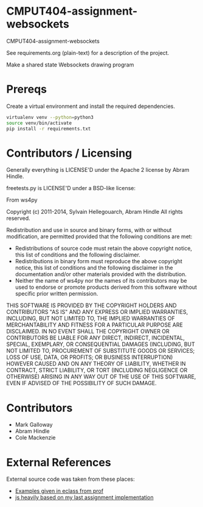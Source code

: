 CMPUT404-assignment-websockets
==============================

CMPUT404-assignment-websockets

See requirements.org (plain-text) for a description of the project.

Make a shared state Websockets drawing program

Prereqs
=======
Create a virtual environment and install the required dependencies.

```bash
virtualenv venv --python=python3
source venv/bin/activate
pip install -r requirements.txt
```

Contributors / Licensing
========================

Generally everything is LICENSE'D under the Apache 2 license by Abram Hindle.

freetests.py is LICENSE'D under a BSD-like license:

From ws4py

Copyright (c) 2011-2014, Sylvain Hellegouarch, Abram Hindle
All rights reserved.

Redistribution and use in source and binary forms, with or without
modification, are permitted provided that the following conditions are met:

 * Redistributions of source code must retain the above copyright notice,
   this list of conditions and the following disclaimer.
 * Redistributions in binary form must reproduce the above copyright
   notice, this list of conditions and the following disclaimer in the
   documentation and/or other materials provided with the distribution.
 * Neither the name of ws4py nor the names of its contributors may be used
   to endorse or promote products derived from this software without
   specific prior written permission.

THIS SOFTWARE IS PROVIDED BY THE COPYRIGHT HOLDERS AND CONTRIBUTORS "AS IS"
AND ANY EXPRESS OR IMPLIED WARRANTIES, INCLUDING, BUT NOT LIMITED TO, THE
IMPLIED WARRANTIES OF MERCHANTABILITY AND FITNESS FOR A PARTICULAR PURPOSE
ARE DISCLAIMED. IN NO EVENT SHALL THE COPYRIGHT OWNER OR CONTRIBUTORS BE
LIABLE FOR ANY DIRECT, INDIRECT, INCIDENTAL, SPECIAL, EXEMPLARY, OR
CONSEQUENTIAL DAMAGES (INCLUDING, BUT NOT LIMITED TO, PROCUREMENT OF
SUBSTITUTE GOODS OR SERVICES; LOSS OF USE, DATA, OR PROFITS; OR BUSINESS
INTERRUPTION) HOWEVER CAUSED AND ON ANY THEORY OF LIABILITY, WHETHER IN
CONTRACT, STRICT LIABILITY, OR TORT (INCLUDING NEGLIGENCE OR OTHERWISE)
ARISING IN ANY WAY OUT OF THE USE OF THIS SOFTWARE, EVEN IF ADVISED OF THE
POSSIBILITY OF SUCH DAMAGE.

Contributors
============

* Mark Galloway
* Abram Hindle
* Cole Mackenzie

External References
============
External source code was taken from these places:
- [Examples given in eclass from prof](https://github.com/abramhindle/WebSocketsExamples) 
- [js heavily based on my last assignment implementation](https://github.com/Pegmode/CMPUT404-assignment-ajax/blob/master/static/index.html)